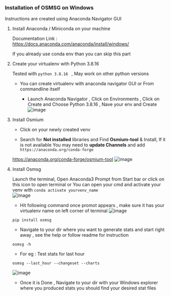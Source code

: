 ### Installation of OSMSG on Windows 
Instructions are created using Anaconda Navigator GUI

1. Install Anaconda / Miniconda on your machine 

    Documentation Link : https://docs.anaconda.com/anaconda/install/windows/ 
    
    If you already use conda env than you can skip this part 

2. Create your virtualenv with Python 3.8.16 

    Tested with ```python 3.8.16 ``` , May work on other python versions

    - You can create virtualenv with anaconda navigator GUI or From commandline itself 
        
        - Launch Anaconda Navigator , Click on Environments , Click on Create and Choose Python 3.8.16 , Nave your env and Create 
        ![image](https://user-images.githubusercontent.com/36752999/222939899-40a5b683-04bd-4d7f-ae34-a38c3fb32977.png)

3. Install Osmium 
    
    - Click on your newly created venv 
    
    - Search for **Not installed** libraries and Find **Osmium-tool** & Install, If it is  not available  You may need to **update Channels** and add ```https://anaconda.org/conda-forge```
    
    https://anaconda.org/conda-forge/osmium-tool
   ![image](https://user-images.githubusercontent.com/36752999/222939895-c98f364e-6413-47c0-8924-cecf1120f0a8.png)

4. Install Osmsg 

    Launch the terminal, Open Anaconda3 Prompt from Start bar or click on this icon to open terminal or You can open your cmd and activate your venv with ```conda activate yourvenv_name```  
        ![image](https://user-images.githubusercontent.com/36752999/222939893-f9959639-f75c-4b7d-8a59-3ecb380619df.png)

    - Hit following command once promot appears , make sure it has your virtualenv name on left corner of terminal
    ![image](https://user-images.githubusercontent.com/36752999/222939919-e4017c87-55d5-4149-b9c3-504b231d8eae.png)

    ```
    pip install osmsg
    ```
    - Navigate to your dir where you want to generate stats and start right away , see the help or follow readme for instruction
    ```
    osmsg -h 
    ```
    - For eg : Test stats for last hour
    ```
    osmsg --last_hour --changeset --charts
    ```
    ![image](https://user-images.githubusercontent.com/36752999/222940077-b5260c4b-78e2-41e7-8f63-d5267fa72859.png)
    - Once it is Done , Navigate to your dir with your Windows explorer where you produced stats you should find your desired stat files 
